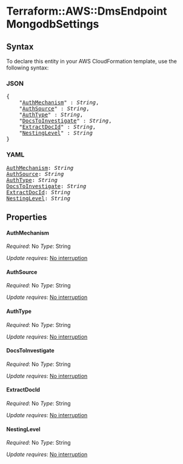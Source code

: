 # Terraform::AWS::DmsEndpoint MongodbSettings

## Syntax

To declare this entity in your AWS CloudFormation template, use the following syntax:

### JSON

<pre>
{
    "<a href="#authmechanism" title="AuthMechanism">AuthMechanism</a>" : <i>String</i>,
    "<a href="#authsource" title="AuthSource">AuthSource</a>" : <i>String</i>,
    "<a href="#authtype" title="AuthType">AuthType</a>" : <i>String</i>,
    "<a href="#docstoinvestigate" title="DocsToInvestigate">DocsToInvestigate</a>" : <i>String</i>,
    "<a href="#extractdocid" title="ExtractDocId">ExtractDocId</a>" : <i>String</i>,
    "<a href="#nestinglevel" title="NestingLevel">NestingLevel</a>" : <i>String</i>
}
</pre>

### YAML

<pre>
<a href="#authmechanism" title="AuthMechanism">AuthMechanism</a>: <i>String</i>
<a href="#authsource" title="AuthSource">AuthSource</a>: <i>String</i>
<a href="#authtype" title="AuthType">AuthType</a>: <i>String</i>
<a href="#docstoinvestigate" title="DocsToInvestigate">DocsToInvestigate</a>: <i>String</i>
<a href="#extractdocid" title="ExtractDocId">ExtractDocId</a>: <i>String</i>
<a href="#nestinglevel" title="NestingLevel">NestingLevel</a>: <i>String</i>
</pre>

## Properties

#### AuthMechanism

_Required_: No
_Type_: String

_Update requires_: [No interruption](https://docs.aws.amazon.com/AWSCloudFormation/latest/UserGuide/using-cfn-updating-stacks-update-behaviors.html#update-no-interrupt)

#### AuthSource

_Required_: No
_Type_: String

_Update requires_: [No interruption](https://docs.aws.amazon.com/AWSCloudFormation/latest/UserGuide/using-cfn-updating-stacks-update-behaviors.html#update-no-interrupt)

#### AuthType

_Required_: No
_Type_: String

_Update requires_: [No interruption](https://docs.aws.amazon.com/AWSCloudFormation/latest/UserGuide/using-cfn-updating-stacks-update-behaviors.html#update-no-interrupt)

#### DocsToInvestigate

_Required_: No
_Type_: String

_Update requires_: [No interruption](https://docs.aws.amazon.com/AWSCloudFormation/latest/UserGuide/using-cfn-updating-stacks-update-behaviors.html#update-no-interrupt)

#### ExtractDocId

_Required_: No
_Type_: String

_Update requires_: [No interruption](https://docs.aws.amazon.com/AWSCloudFormation/latest/UserGuide/using-cfn-updating-stacks-update-behaviors.html#update-no-interrupt)

#### NestingLevel

_Required_: No
_Type_: String

_Update requires_: [No interruption](https://docs.aws.amazon.com/AWSCloudFormation/latest/UserGuide/using-cfn-updating-stacks-update-behaviors.html#update-no-interrupt)


